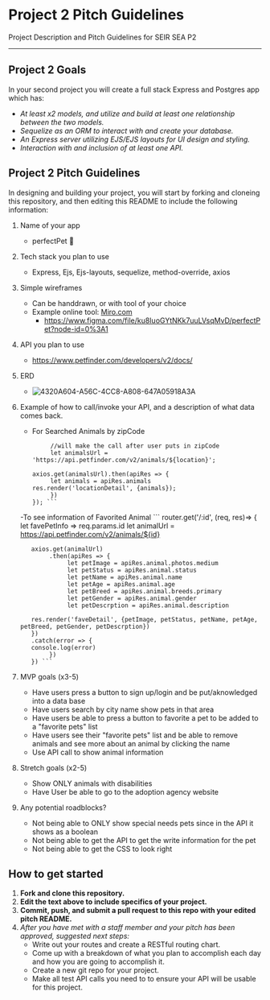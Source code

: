 # Project 2 Pitch Guidelines
Project Description and Pitch Guidelines for SEIR SEA P2

---
## Project 2 Goals

In your second project you will create a full stack Express and Postgres app which has:
- *At least x2 models, and utilize and build at least one relationship between the two models.*
- *Sequelize as an ORM to interact with and create your database.*
- *An Express server utilizing EJS/EJS layouts for UI design and styling.*
- *Interaction with and inclusion of at least one API.*

## Project 2 Pitch Guidelines

In designing and building your project, you will start by forking and cloneing this repository, and then editing this README to include the following information: 
1. Name of your app
     - perfectPet 🐶

2. Tech stack you plan to use
     - Express, Ejs, Ejs-layouts, sequelize, method-override, axios

3. Simple wireframes
     * Can be handdrawn, or with tool of your choice
     * Example online tool: [Miro.com](https://miro.com/)
          - https://www.figma.com/file/ku8IuoGYtNKk7uuLVsqMvD/perfectPet?node-id=0%3A1
          
5. API you plan to use
     - https://www.petfinder.com/developers/v2/docs/

6. ERD
    - ![4320A604-A56C-4CC8-A808-647A05918A3A](https://user-images.githubusercontent.com/78924263/141371472-aaa80b2c-c8a4-455d-af4e-8a9315b10482.jpeg)

7. Example of how to call/invoke your API, and a description of what data comes back.
     - For Searched Animals by zipCode
          ``` app.get('/:location', (req, res) => {
               //will make the call after user puts in zipCode
               let animalsUrl = 'https://api.petfinder.com/v2/animals/${location}';

          axios.get(animalsUrl).then(apiRes => {
               let animals = apiRes.animals
          res.render('locationDetail', {animals});
               })
          }); ```

     -To see information of Favorited Animal
          ``` router.get('/:id', (req, res)=> {
               let favePetInfo => req.params.id 
               let animalUrl = https://api.petfinder.com/v2/animals/${id}

          axios.get(animalUrl)
               .then(apiRes => {
                    let petImage = apiRes.animal.photos.medium
                    let petStatus = apiRes.animal.status
                    let petName = apiRes.animal.name
                    let petAge = apiRes.animal.age
                    let petBreed = apiRes.animal.breeds.primary
                    let petGender = apiRes.animal.gender
                    let petDescrption = apiRes.animal.description

          res.render('faveDetail', {petImage, petStatus, petName, petAge, petBreed, petGender, petDescrption})
          })
          .catch(error => {
          console.log(error)
               })
          }) ```

8. MVP goals (x3-5)
     - Have users press a button to sign up/login and be put/aknowledged into a data base
     - Have users search by city name show pets in that area
     - Have users be able to press a button to favorite a pet to be added to a "favorite pets" list
     - Have users see their "favorite pets" list and be able to remove animals and see more about an animal by clicking the name
     - Use API call to show animal information

9. Stretch goals (x2-5)
     - Show ONLY animals with disabilities
     - Have User be able to go to the adoption agency website

10. Any potential roadblocks?
     - Not being able to ONLY show special needs pets since in the API it shows as a boolean
     - Not being able to get the API to get the write information for the pet
     - Not being able to get the CSS to look right

## How to get started
1. **Fork and clone this repository.**
2. **Edit the text above to include specifics of your project.**
3. **Commit, push, and submit a pull request to this repo with your edited pitch README.**
4. *After you have met with a staff member and your pitch has been approved, suggested next steps:*
      * Write out your routes and create a RESTful routing chart.
      * Come up with a breakdown of what you plan to accomplish each day and how you are going to accomplish it.
      * Create a new git repo for your project. 
      * Make all test API calls you need to to ensure your API will be usable for this project. 
      




